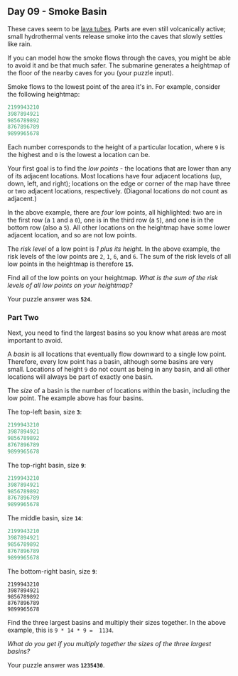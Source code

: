 ## Day 09 - Smoke Basin

These caves seem to be  [lava tubes](https://en.wikipedia.org/wiki/Lava_tube). Parts are even still volcanically active; small hydrothermal vents release smoke into the caves that slowly  settles like rain.

If you can model how the smoke flows through the caves, you might be able to avoid it and be that much safer. The submarine generates a heightmap of the floor of the nearby caves for you (your puzzle input).

Smoke flows to the lowest point of the area it's in. For example, consider the following heightmap:
``` ruby
2199943210
3987894921
9856789892
8767896789
9899965678
```

Each number corresponds to the height of a particular location, where  `9`  is the highest and  `0`  is the lowest a location can be.

Your first goal is to find the  _low points_  - the locations that are lower than any of its adjacent locations. Most locations have four adjacent locations (up, down, left, and right); locations on the edge or corner of the map have three or two adjacent locations, respectively. 
(Diagonal locations do not count as adjacent.)

In the above example, there are  _four_  low points, all highlighted: two are in the first row (a  `1`  and a  `0`), one is in the third row (a  `5`), and one is in the bottom row (also a  `5`). 
All other locations on the heightmap have some lower adjacent location, and so are not low points.

The  _risk level_  of a low point is  _1 plus its height_. 
In the above example, the risk levels of the low points are  `2`,  `1`,  `6`, and  `6`. 
The sum of the risk levels of all low points in the heightmap is therefore  **`15`**.

Find all of the low points on your heightmap.  _What is the sum of the risk levels of all low points on your heightmap?_

Your puzzle answer was  **`524`**.

### Part Two 

Next, you need to find the largest basins so you know what areas are most important to avoid.

A  _basin_  is all locations that eventually flow downward to a single low point. Therefore, every low point has a basin, although some basins are very small. Locations of height  `9`  do not count as being in any basin, and all other locations will always be part of exactly one basin.

The  _size_  of a basin is the number of locations within the basin, including the low point. The example above has four basins.

The top-left basin, size  **`3`**:
``` ruby
2199943210
3987894921
9856789892
8767896789
9899965678
```
The top-right basin, size  **`9`**:
``` ruby
2199943210
3987894921
9856789892
8767896789
9899965678
```
The middle basin, size  **`14`**:
``` ruby
2199943210
3987894921
9856789892
8767896789
9899965678
```
The bottom-right basin, size  **`9`**:
```
2199943210
3987894921
9856789892
8767896789
9899965678
```
Find the three largest basins and multiply their sizes together. In the above example, this is  `9 * 14 * 9 =  1134`.

_What do you get if you multiply together the sizes of the three largest basins?_

Your puzzle answer was  **`1235430`**.
